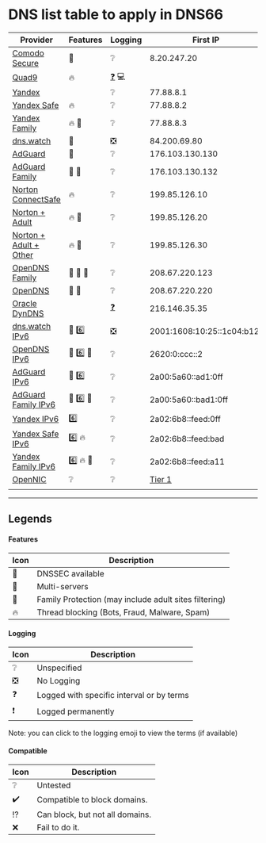 # DNS list table to apply in DNS66

| Provider | Features | Logging | First IP | Second IP | Compatibility |
|----------|----------|---------|----------|-----------|---------------|
| [Comodo Secure](https://www.comodo.com/secure-dns) | :twisted_rightwards_arrows: | :grey_question: | 8.20.247.20 | 8.26.56.26 | :grey_question: |
| [Quad9](https://www.quad9.net) | :fire: | [:question:](https://www.quad9.net/faq) :computer: |  |  |  |
| [Yandex](https://dns.yandex.com) |  | :grey_question: | 77.88.8.1 | 77.88.8.8 | :grey_question: |
| [Yandex Safe](https://dns.yandex.com) | :fire: | :grey_question: | 77.88.8.2 | 77.88.8.88 | :grey_question: |
| [Yandex Family](https://dns.yandex.com) | :fire: :children_crossing: | :grey_question: | 77.88.8.3 | 77.88.8.7 | :grey_question: |
| [dns.watch](https://dns.watch) | :closed_lock_with_key: | :negative_squared_cross_mark: | 84.200.69.80 | 84.200.70.40 | :grey_question: |
| [AdGuard](https://adguard.com/en/adguard-dns/overview.html) | :closed_lock_with_key: | :grey_question: | 176.103.130.130 | 176.103.130.131 | :grey_question: |
| [AdGuard Family](https://adguard.com/en/adguard-dns/overview.html) | :closed_lock_with_key: :children_crossing: | :grey_question: | 176.103.130.132 | 176.103.130.134 | :grey_question: |
| [Norton ConnectSafe](https://dns.norton.com) | :fire: | :grey_question: | 199.85.126.10 | 199.85.127.10 | :grey_question: |
| [Norton + Adult](https://dns.norton.com) | :fire: :children_crossing: | :grey_question: | 199.85.126.20 | 199.85.127.20 | :grey_question: |
| [Norton + Adult + Other](https://dns.norton.com) | :fire: :children_crossing: | :grey_question: | 199.85.126.30 | 199.85.127.30 | :grey_question: |
| [OpenDNS Family](https://www.opendns.com/setupguide/#familyshield) | :closed_lock_with_key: :twisted_rightwards_arrows: :children_crossing: | :grey_question: | 208.67.220.123 | 208.67.222.123 | :grey_question: |
| [OpenDNS](https://www.opendns.com) | :closed_lock_with_key: :twisted_rightwards_arrows: | :grey_question: | 208.67.220.220 | 208.67.222.222 | :grey_question: |
| [Oracle DynDNS](https://dyn.com/labs/dyn-internet-guide) |  | [:question:](https://dyn.com/legal/dyn-privacy-policy) | 216.146.35.35 | 216.146.36.36 | :grey_question: |
| [dns.watch IPv6](https://dns.watch) | :closed_lock_with_key: :six: | :negative_squared_cross_mark: | 2001:1608:10:25::1c04:b12f | 2001:1608:10:25::9249:d69b | :grey_question: |
| [OpenDNS IPv6](https://www.opendns.com/about/innovations/ipv6/) | :closed_lock_with_key: :six: :twisted_rightwards_arrows: | :grey_question: | 2620:0:ccc::2 | 2620:0:ccd::2 | :grey_question: |
| [AdGuard IPv6](https://adguard.com/en/adguard-dns/overview.html) | :closed_lock_with_key: :six: | :grey_question: | 2a00:5a60::ad1:0ff | 2a00:5a60::ad2:0ff | :grey_question: |
| [AdGuard Family IPv6](https://adguard.com/en/adguard-dns/overview.html) | :closed_lock_with_key: :six: :children_crossing: | :grey_question: | 2a00:5a60::bad1:0ff | 2a00:5a60::bad2:0ff | :grey_question: |
| [Yandex IPv6](https://dns.yandex.com) | :six: | :grey_question: | 2a02:6b8::feed:0ff | 2a02:6b8:0:1::feed:0ff | :grey_question: |
| [Yandex Safe IPv6](https://dns.yandex.com) | :six: :fire: | :grey_question: | 2a02:6b8::feed:bad | 2a02:6b8:0:1::feed:bad | :grey_question: |
| [Yandex Family IPv6](https://dns.yandex.com) | :six: :fire: :children_crossing: | :grey_question: | 2a02:6b8::feed:a11 | 2a02:6b8:0:1::feed:a11 | :grey_question: |
| [OpenNIC](https://www.opennic.org) | :grey_question: | :grey_question: | [Tier 1](https://servers.opennic.org/?tier=1) | [Tier 2](https://servers.opennic.org/?tier=2) | :grey_question: |
|  |  |  |  |  |  |

- - - - - - - - - -

## Legends
#### Features
| Icon | Description |
|------|-------------|
| :closed_lock_with_key: | DNSSEC available |
| :twisted_rightwards_arrows: | Multi-servers |
| :children_crossing: | Family Protection (may include adult sites filtering) |
| :fire: | Thread blocking (Bots, Fraud, Malware, Spam) |

#### Logging
| Icon | Description |
|------|-------------|
| :grey_question: | Unspecified |
| :negative_squared_cross_mark: | No Logging |
| :question: | Logged with specific interval or by terms |
| :heavy_exclamation_mark: | Logged permanently |

Note: you can click to the logging emoji to view the terms (if available)

#### Compatible
| Icon | Description |
|------|-------------|
| :grey_question: | Untested |
| :heavy_check_mark: | Compatible to block domains. |
| :interrobang: | Can block, but not all domains. |
| :x: | Fail to do it. |